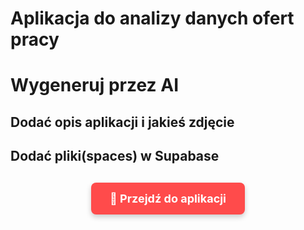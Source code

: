 # Aplikacja do analizy danych ofert pracy

# Wygeneruj przez AI
## Dodać opis aplikacji i jakieś zdjęcie
## Dodać pliki(spaces) w Supabase

<div style="text-align: center; margin: 30px 0;">
    <a href="https://polmaraton.streamlit.app/" 
       target="_blank" 
       rel="noopener noreferrer"
       style="display: inline-block; 
              background-color: #ff4b4b; 
              color: white; 
              padding: 15px 30px; 
              text-decoration: none; 
              border-radius: 8px; 
              font-size: 18px; 
              font-weight: bold;
              box-shadow: 0 4px 8px rgba(0,0,0,0.2);
              transition: all 0.3s ease;">
        🔗 Przejdź do aplikacji
    </a>
</div>
